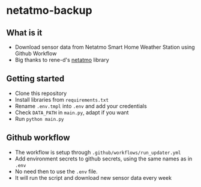 # netatmo-backup


## What is it

- Download sensor data from Netatmo Smart Home Weather Station using Github Workflow
- Big thanks to rene-d's [netatmo](https://github.com/rene-d/netatmo) library


## Getting started

- Clone this repository
- Install libraries from `requirements.txt`
- Rename `.env.tmpl` into `.env` and add your credentials 
- Check `DATA_PATH` in `main.py`, adapt if you want
- Run `python main.py`


## Github workflow

- The workflow is setup through `.github/workflows/run_updater.yml` 
- Add environment secrets to github secrets, using the same names as in `.env` 
- No need then to use the `.env` file. 
- It will run the script and download new sensor data every week
